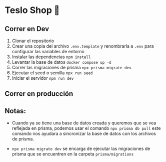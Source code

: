 # Teslo Shop 🛒

## Correr en Dev

1. Clonar el repositorio
2. Crear una copia del archivo `.env.template` y renombrarla a `.env` para configurar las variables de entorno
3. Instalar las dependencias `npm install`
4. Levantar la base de datos `docker compose up -d`
5. Correr las migraciones de prisma `npx prisma migrate dev`
6. Ejecutar el seed o semilla `npx run seed`
7. Iniciar el servidor `npm run dev`

## Correr en producción

## Notas:

- Cuando ya se tiene una base de datos creada y queremos que se vea reflejada en prisma, podemos usar el comando `npx prisma db pull` este comando nos ayudara a sincronizar la base de datos con los archivos de prisma.

- `npx prisma migrate dev` se encarga de ejecutar las migraciones de prisma que se encuentren en la carpeta `prisma/migrations`
